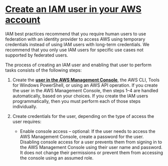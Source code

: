 # **[Create an IAM user in your AWS account](https://docs.aws.amazon.com/IAM/latest/UserGuide/id_users_create.html)**

IAM best practices recommend that you require human users to use federation with an identity provider to access AWS using temporary credentials instead of using IAM users with long-term credentials. We recommend that you only use IAM users for specific use cases not supported by federated users.

The process of creating an IAM user and enabling that user to perform tasks consists of the following steps:

1. Create the **[user in the AWS Management Console](https://docs.aws.amazon.com/IAM/latest/UserGuide/getting-started-workloads.html)**, the AWS CLI, Tools for Windows PowerShell, or using an AWS API operation. If you create the user in the AWS Management Console, then steps 1–4 are handled automatically, based on your choices. If you create the IAM users programmatically, then you must perform each of those steps individually.

2. Create credentials for the user, depending on the type of access the user requires:

    - Enable console access – optional: If the user needs to access the AWS Management Console, create a password for the user. Disabling console access for a user prevents them from signing in to the AWS Management Console using their user name and password. It does not change their permissions or prevent them from accessing the console using an assumed role.
